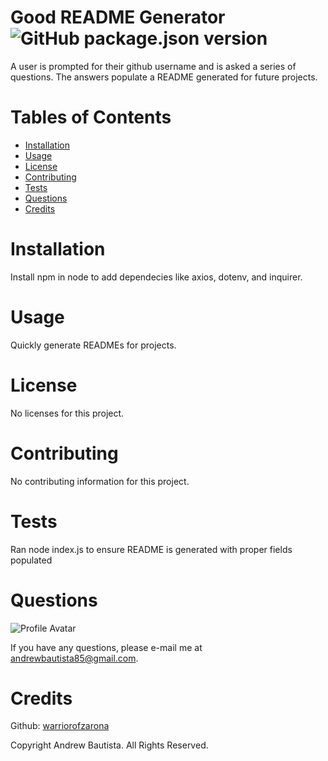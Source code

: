 
# Good README Generator ![GitHub package.json version](https://img.shields.io/github/package-json/v/WarriorofZarona/Good-README-Generator)
A user is prompted for their github username and is asked a series of questions. The answers populate a README generated for future projects.

# Tables of Contents
* [Installation](#installation)
* [Usage](#usage)
* [License](#license)
* [Contributing](#contributing)
* [Tests](#tests)
* [Questions](#questions)
* [Credits](#credits)

# Installation
Install npm in node to add dependecies like axios, dotenv, and inquirer.

# Usage
Quickly generate READMEs for projects.

# License
No licenses for this project.



# Contributing
No contributing information for this project.

# Tests
Ran node index.js to ensure README is generated with proper fields populated

# Questions
![Profile Avatar](https://avatars0.githubusercontent.com/u/56315576?v=4)

If you have any questions, please e-mail me at andrewbautista85@gmail.com.


# Credits

Github: [warriorofzarona](https://api.github.com/users/WarriorofZarona)


Copyright Andrew Bautista. All Rights Reserved.


